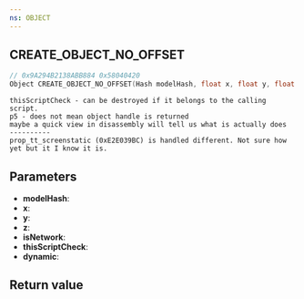 ```yaml
---
ns: OBJECT
---
```

## CREATE_OBJECT_NO_OFFSET

```c
// 0x9A294B2138ABB884 0x58040420
Object CREATE_OBJECT_NO_OFFSET(Hash modelHash, float x, float y, float z, BOOL isNetwork, BOOL thisScriptCheck, BOOL dynamic);
```

```
thisScriptCheck - can be destroyed if it belongs to the calling script.  
p5 - does not mean object handle is returned  
maybe a quick view in disassembly will tell us what is actually does  
----------  
prop_tt_screenstatic (0xE2E039BC) is handled different. Not sure how yet but it I know it is.  
```

## Parameters
* **modelHash**: 
* **x**: 
* **y**: 
* **z**: 
* **isNetwork**: 
* **thisScriptCheck**: 
* **dynamic**: 

## Return value
